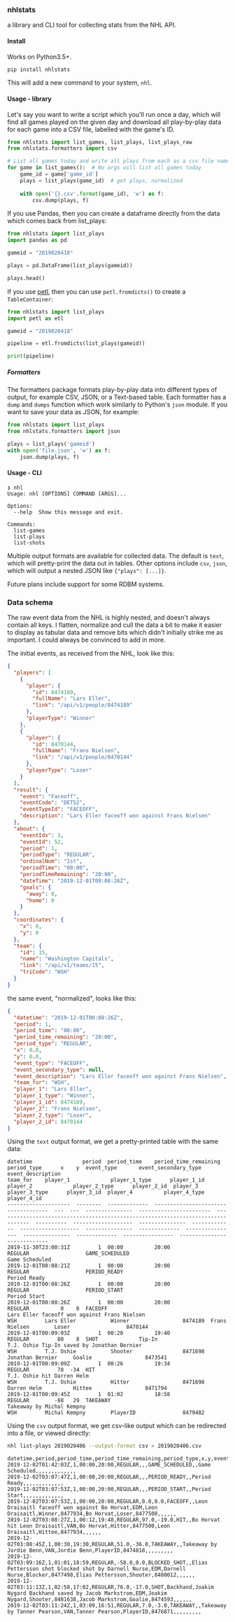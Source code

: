 ### nhlstats

a library and CLI tool for collecting stats from the NHL API.


#### Install

Works on Python3.5+.

```bash
pip install nhlstats
```

This will add a new command to your system, `nhl`.

#### Usage - library
Let's say you want to write a script which you'll run once a day, which will find all games played on the given day and download all play-by-play data for each game into a CSV file, labelled with the game's ID.

```python
from nhlstats import list_games, list_plays, list_plays_raw
from nhlstats.formatters import csv

# List all games today and write all plays from each as a csv file named like the game_id
for game in list_games():  # No args will list all games today
    game_id = game['game_id']
    plays = list_plays(game_id)  # get plays, normalized
    
    with open('{}.csv'.format(game_id), 'w') as f:
        csv.dump(plays, f)

```

If you use Pandas, then you can create a dataframe directly from the data which comes back from list_plays:

```python
from nhlstats import list_plays
import pandas as pd

gameid = "2019020418"

plays = pd.DataFrame(list_plays(gameid))

plays.head()
``` 

If you use [petl](https://petl.readthedocs.io/en/stable/), then you can use `petl.fromdicts()` to create a `TableContainer`:

```python
from nhlstats import list_plays
import petl as etl

gameid = "2019020418"

pipeline = etl.fromdicts(list_plays(gameid))

print(pipeline)
```

##### Formatters

The formatters package formats play-by-play data into different types of output, for example CSV, JSON, or a Text-based table. Each formatter has a `dump` and `dumps` function which work similarly to Python's `json` module. If you want to save your data as JSON, for example:

```python
from nhlstats import list_plays
from nhlstats.formatters import json

plays = list_plays('gameid')
with open('file.json', 'w') as f:
    json.dump(plays, f)

```


#### Usage - CLI

```
❯ nhl
Usage: nhl [OPTIONS] COMMAND [ARGS]...

Options:
  --help  Show this message and exit.

Commands:
  list-games
  list-plays
  list-shots
```

Multiple output formats are available for collected data. The default is `text`, which will pretty-print the data out in tables.
Other options include `csv`, `json`, which will output a nested JSON like `{"plays": [...]}`. 

Future plans include support for some RDBM systems.


### Data schema

The raw event data from the NHL is highly nested, and doesn't always contain all keys. I flatten, normalize and cull the 
data a bit to make it easier to display as tabular data and remove bits which didn't initially strike me as important.
I could always be convinced to add in more.

The initial events, as received from the NHL, look like this:

```json
{
  "players": [
    {
      "player": {
        "id": 8474189,
        "fullName": "Lars Eller",
        "link": "/api/v1/people/8474189"
      },
      "playerType": "Winner"
    },
    {
      "player": {
        "id": 8470144,
        "fullName": "Frans Nielsen",
        "link": "/api/v1/people/8470144"
      },
      "playerType": "Loser"
    }
  ],
  "result": {
    "event": "Faceoff",
    "eventCode": "DET52",
    "eventTypeId": "FACEOFF",
    "description": "Lars Eller faceoff won against Frans Nielsen"
  },
  "about": {
    "eventIdx": 3,
    "eventId": 52,
    "period": 1,
    "periodType": "REGULAR",
    "ordinalNum": "1st",
    "periodTime": "00:00",
    "periodTimeRemaining": "20:00",
    "dateTime": "2019-12-01T00:08:26Z",
    "goals": {
      "away": 0,
      "home": 0
    }
  },
  "coordinates": {
    "x": 0,
    "y": 0
  },
  "team": {
    "id": 15,
    "name": "Washington Capitals",
    "link": "/api/v1/teams/15",
    "triCode": "WSH"
  }
}
```

the same event, "normalized", looks like this:

```json
{
  "datetime": "2019-12-01T00:08:26Z", 
  "period": 1, 
  "period_time": "00:00", 
  "period_time_remaining": "20:00", 
  "period_type": "REGULAR", 
  "x": 0.0, 
  "y": 0.0, 
  "event_type": "FACEOFF", 
  "event_secondary_type": null, 
  "event_description": "Lars Eller faceoff won against Frans Nielsen", 
  "team_for": "WSH", 
  "player_1": "Lars Eller", 
  "player_1_type": "Winner", 
  "player_1_id": 8474189, 
  "player_2": "Frans Nielsen", 
  "player_2_type": "Loser",
  "player_2_id": 8470144
}
```

Using the `text` output format, we get a pretty-printed table with the same data:

```
datetime                period  period_time    period_time_remaining    period_type      x    y  event_type       event_secondary_type     event_description                                                                 team_for    player_1             player_1_type      player_1_id  player_2             player_2_type      player_2_id  player_3          player_3_type      player_3_id  player_4          player_4_type      player_4_id
--------------------  --------  -------------  -----------------------  -------------  ---  ---  ---------------  -----------------------  --------------------------------------------------------------------------------  ----------  -------------------  ---------------  -------------  -------------------  ---------------  -------------  ----------------  ---------------  -------------  ----------------  ---------------  -------------
2019-11-30T23:00:31Z         1  00:00          20:00                    REGULAR                  GAME_SCHEDULED                            Game Scheduled
2019-12-01T00:08:21Z         1  00:00          20:00                    REGULAR                  PERIOD_READY                              Period Ready
2019-12-01T00:08:26Z         1  00:00          20:00                    REGULAR                  PERIOD_START                              Period Start
2019-12-01T00:08:26Z         1  00:00          20:00                    REGULAR          0    0  FACEOFF                                   Lars Eller faceoff won against Frans Nielsen                                      WSH         Lars Eller           Winner                 8474189  Frans Nielsen        Loser                  8470144
2019-12-01T00:09:03Z         1  00:20          19:40                    REGULAR         80    8  SHOT             Tip-In                   T.J. Oshie Tip-In saved by Jonathan Bernier                                       WSH         T.J. Oshie           Shooter                8471698  Jonathan Bernier     Goalie                 8473541
2019-12-01T00:09:09Z         1  00:26          19:34                    REGULAR         78  -34  HIT                                       T.J. Oshie hit Darren Helm                                                        WSH         T.J. Oshie           Hitter                 8471698  Darren Helm          Hittee                 8471794
2019-12-01T00:09:45Z         1  01:02          18:58                    REGULAR        -88   29  TAKEAWAY                                  Takeaway by Michal Kempny                                                         WSH         Michal Kempny        PlayerID               8479482
```


Using the `csv` output format, we get csv-like output which can be redirected into a file, or viewed directly:

```bash
nhl list-plays 2019020406 --output-format csv > 2019020406.csv
```

```csv
datetime,period,period_time,period_time_remaining,period_type,x,y,event_type,event_secondary_type,event_description,team_for,player_1,player_1_type,player_1_id,player_2,player_2_type,player_2_id,player_3,player_3_type,player_3_id,player_4,player_4_type,player_4_id
2019-12-02T01:42:03Z,1,00:00,20:00,REGULAR,,,GAME_SCHEDULED,,Game Scheduled,,,,,,,,,,,,,
2019-12-02T03:07:47Z,1,00:00,20:00,REGULAR,,,PERIOD_READY,,Period Ready,,,,,,,,,,,,,
2019-12-02T03:07:53Z,1,00:00,20:00,REGULAR,,,PERIOD_START,,Period Start,,,,,,,,,,,,,
2019-12-02T03:07:53Z,1,00:00,20:00,REGULAR,0.0,0.0,FACEOFF,,Leon Draisaitl faceoff won against Bo Horvat,EDM,Leon Draisaitl,Winner,8477934,Bo Horvat,Loser,8477500,,,,,,
2019-12-02T03:08:27Z,1,00:12,19:48,REGULAR,97.0,-19.0,HIT,,Bo Horvat hit Leon Draisaitl,VAN,Bo Horvat,Hitter,8477500,Leon Draisaitl,Hittee,8477934,,,,,,
2019-12-02T03:08:45Z,1,00:30,19:30,REGULAR,51.0,-36.0,TAKEAWAY,,Takeaway by Jordie Benn,VAN,Jordie Benn,PlayerID,8474818,,,,,,,,,
2019-12-02T03:09:16Z,1,01:01,18:59,REGULAR,-58.0,0.0,BLOCKED_SHOT,,Elias Pettersson shot blocked shot by Darnell Nurse,EDM,Darnell Nurse,Blocker,8477498,Elias Pettersson,Shooter,8480012,,,,,,
2019-12-02T03:11:13Z,1,02:58,17:02,REGULAR,76.0,-17.0,SHOT,Backhand,Joakim Nygard Backhand saved by Jacob Markstrom,EDM,Joakim Nygard,Shooter,8481638,Jacob Markstrom,Goalie,8474593,,,,,,
2019-12-02T03:11:24Z,1,03:09,16:51,REGULAR,7.0,-3.0,TAKEAWAY,,Takeaway by Tanner Pearson,VAN,Tanner Pearson,PlayerID,8476871,,,,,,,,,
```
